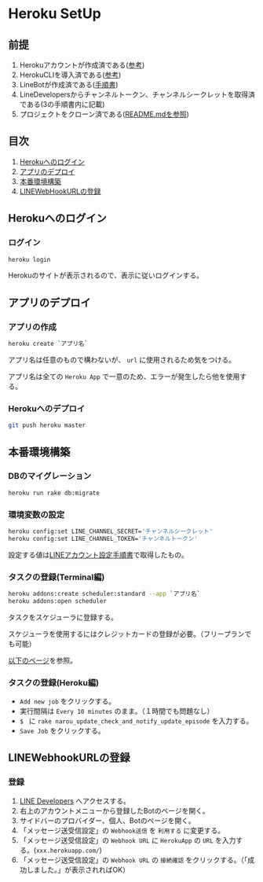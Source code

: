 # Heroku SetUp
## 前提
1. Herokuアカウントが作成済である([参考](https://qiita.com/Daiji-Nagashima/items/755ee75ebc72281a6a82))
2. HerokuCLIを導入済である([参考](https://qiita.com/Daiji-Nagashima/items/755ee75ebc72281a6a82))
3. LineBotが作成済である([手順書](./line_account.md))
4. LineDevelopersからチャンネルトークン、チャンネルシークレットを取得済である(3の手順書内に記載)
5. プロジェクトをクローン済である([README.mdを参照](/README.md))

## 目次
1. [Herokuへのログイン](##Herokuへのログイン)
2. [アプリのデプロイ](##アプリのデプロイ)
3. [本番環境構築](##本番環境構築)
4. [LINEWebHookURLの登録](##LINEWebhookURLの登録)

## Herokuへのログイン
### ログイン
``` bash
heroku login
```
Herokuのサイトが表示されるので、表示に従いログインする。

## アプリのデプロイ
### アプリの作成
``` bash
heroku create `アプリ名`
```
アプリ名は任意のもので構わないが、 `url` に使用されるため気をつける。

アプリ名は全ての `Heroku App` で一意のため、エラーが発生したら他を使用する。

### Herokuへのデプロイ
``` bash
git push heroku master
```

## 本番環境構築
### DBのマイグレーション
``` bash
heroku run rake db:migrate
```

### 環境変数の設定
``` bash
heroku config:set LINE_CHANNEL_SECRET='チャンネルシークレット'
heroku config:set LINE_CHANNEL_TOKEN='チャンネルトークン'
```
設定する値は[LINEアカウント設定手順書](./line_account.md)で取得したもの。

### タスクの登録(Terminal編)
``` bash
heroku addons:create scheduler:standard --app `アプリ名`
heroku addons:open scheduler
```
タスクをスケジューラに登録する。

スケジューラを使用するにはクレジットカードの登録が必要。（フリープランでも可能）

[以下のページ](https://reasonable-code.com/heroku-cron/)を参照。

### タスクの登録(Heroku編)
* `Add new job` をクリックする。
* 実行間隔は `Every 10 minutes` のまま。（１時間でも問題なし）
* `$ ` に `rake narou_update_check_and_notify_update_episode` を入力する。
* `Save Job` をクリックする。

## LINEWebhookURLの登録
### 登録
1. [LINE Developers](https://developers.line.biz/ja/) へアクセスする。
2. 右上のアカウントメニューから登録したBotのページを開く。
3. サイドバーのプロバイダー、個人、Botのページを開く。
4. 「メッセージ送受信設定」の `Webhook送信` を `利用する` に変更する。
5. 「メッセージ送受信設定」の `Webhook URL` に `HerokuApp` の `URL` を入力する。(`xxx.herokuapp.com/`)
6. 「メッセージ送受信設定」の `Webhook URL` の `接続確認` をクリックする。（「成功しました。」が表示されればOK）
